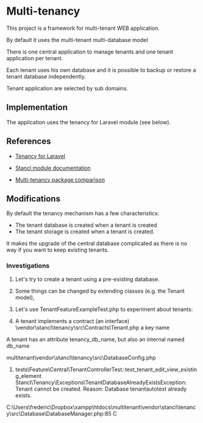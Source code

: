 # Multi-tenancy

This project is a framework for multi-tenant WEB application.

By default it uses the multi-tenant multi-database model

There is one central application to manage tenants and one tenant application per tenant.

Each tenant uses his own database and it is possible to backup or restore a tenant database independently.

Tenant application are selected by sub domains.

## Implementation

The application uses the tenancy for Laravel module (see below).

## References

* [Tenancy for Laravel](https://tenancyforlaravel.com/)

* [Stancl module documentation](https://github.com/stancl/tenancy-docs)

* [Multi-tenancy package comparison](https://tenancyforlaravel.com/docs/v3/package-comparison/)

## Modifications

By default the tenancy mechanism has a few characteristics:

* The tenant database is created when a tenant is created
* The tenant storage is created when a tenant is created.

It makes the upgrade of the central database complicated as there is no way if you want to keep existing tenants.

### Investigations

1. Let's try to create a tenant using a pre-existing database.
1. Some things can be changed by extending classes (e.g. the Tenant model),

1. Let's use TenantFeatureExampleTest.php to experiment about tenants:

1. A tenant implements a contract (an interface)
    \vendor\stancl\tenancy\src\Contracts\Tenant.php
        a key name
        
A tenant has an attribute tenancy_db_name, but also an internal named db_name

multitenant\vendor\stancl\tenancy\src\DatabaseConfig.php

1) tests\Feature\Central\TenantControllerTest::test_tenant_edit_view_existing_element
Stancl\Tenancy\Exceptions\TenantDatabaseAlreadyExistsException: Tenant cannot be created. Reason: Database tenantautotest already exists.

C:\Users\frederic\Dropbox\xampp\htdocs\multitenant\vendor\stancl\tenancy\src\Database\DatabaseManager.php:85
C


